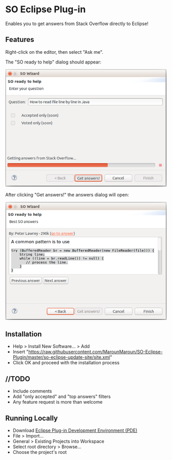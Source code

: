 # SO Eclipse Plug-in

Enables you to get answers from Stack Overflow directly to Eclipse!

## Features

Right-click on the editor, then select "Ask me".

The "SO ready to help" dialog should appear:

![SO ready to help](/images/question.png)

After clicking "Get answers!" the answers dialog will open:

![Answers dialog](/images/answers.png)

## Installation

* Help > Install New Software... > Add
* Insert "https://raw.githubusercontent.com/MarounMaroun/SO-Eclipse-Plugin/master/so-eclipse-update-site/site.xml"
* Click OK and proceed with the installation process

## //TODO

* Include comments
* Add "only accepted" and "top answers" filters
* Any feature request is more than welcome

## Running Locally

* Download [Eclipse Plug-in Development Environment (PDE)](http://www.eclipse.org/pde/)
* File > Import...
* General > Existing Projects into Workspace
* Select root directory > Browse...
* Choose the project's root

